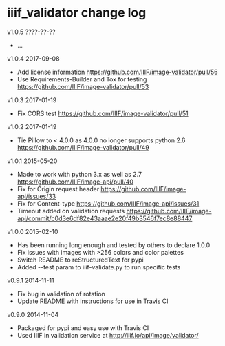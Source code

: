 iiif_validator change log
=========================

v1.0.5 ????-??-??
  * ...

v1.0.4 2017-09-08
  * Add license information <https://github.com/IIIF/image-validator/pull/56>
  * Use Requirements-Builder and Tox for testing <https://github.com/IIIF/image-validator/pull/53>

v1.0.3 2017-01-19
  * Fix CORS test <https://github.com/IIIF/image-validator/pull/51>
  
v1.0.2 2017-01-19
  * Tie Pillow to < 4.0.0 as 4.0.0 no longer supports python 2.6 <https://github.com/IIIF/image-validator/pull/49>

v1.0.1 2015-05-20
  * Made to work with python 3.x as well as 2.7 <https://github.com/IIIF/image-api/pull/40>
  * Fix for Origin request header <https://github.com/IIIF/image-api/issues/33>
  * Fix for Content-type <https://github.com/IIIF/image-api/issues/31>
  * Timeout added on validation requests <https://github.com/IIIF/image-api/commit/c0d3e6df82e43aaae2e20f49b3546f7ec8e88447>

v1.0.0 2015-02-10
  * Has been running long enough and tested by others to declare 1.0.0
  * Fix issues with images with >256 colors and color palettes
  * Switch README to reStructuredText for pypi
  * Added --test param to iiif-validate.py to run specific tests

v0.9.1 2014-11-11
  * Fix bug in validation of rotation
  * Update README with instructions for use in Travis CI

v0.9.0 2014-11-04
  * Packaged for pypi and easy use with Travis CI
  * Used IIIF in validation service at <http://iiif.io/api/image/validator/>
